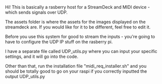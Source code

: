 Hi! This is basically a rasberry host for a StreamDeck and MIDI device - which sends signals over UDP.

The assets folder is where the assets for the images displayed on the streamdeck are. If you would like for it to be different, feel free to edit it. 

Before you use this system for good to stream the inputs - you're going to have to configure the UDP IP stuff on the rasberry pi. 

I have a separate file called UDP_utils.py where you can input your specific settings, and it will go into the code. 

Other than that, run the installation file "midi_req_installer.sh" and you should be totally good to go on your raspi if you correctly inputted the output UDP_utils.py 


